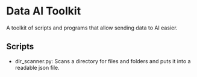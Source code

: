 # Data AI Toolkit

A toolkit of scripts and programs that allow sending data to AI easier. 

## Scripts
- dir_scanner.py: Scans a directory for files and folders and puts it into a readable json file. 

